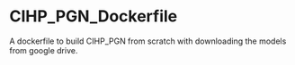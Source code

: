 # CIHP_PGN_Dockerfile
A dockerfile to build CIHP_PGN from scratch with downloading the models from google drive.

